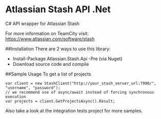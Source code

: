 Atlassian Stash API .Net
=================

C# API wrapper for Atlassian Stash

For more information on TeamCity visit: https://www.atlassian.com/software/stash


##Installation
There are 2 ways to use this library:

* Install-Package Atlassian.Stash.Api -Pre (via Nuget)
* Download source code and compile

##Sample Usage
To get a list of projects

    var client = new StashClient("http://your_stash_server_url:7990/", "username", "password");
	// we recommend use of async/await instead of forcing synchronous execution
    var projects = client.GetProjectsAsync().Result;
	
Also take a look at the integration tests project for more samples.